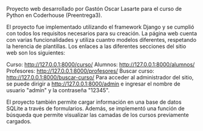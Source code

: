 Proyecto web desarrollado por Gastón Oscar Lasarte para el curso de Python en Coderhouse (Preentrega3).

El proyecto fue implementado utilizando el framework Django y se cumplió con todos los requisitos necesarios para su creación. La página web cuenta con varias funcionalidades y utiliza cuantro modelos diferentes, respetando la herencia de plantillas. Los enlaces a las diferentes secciones del sitio web son los siguientes:

Curso: http://127.0.0.1:8000/curso/
Alumnos: http://127.0.0.1:8000/alumnos/
Profesores: http://127.0.0.1:8000/profesores/
Buscar curso: http://127.0.0.1:8000/buscar-curso/
Para acceder al administrador del sitio, se puede dirigir a http://127.0.0.1:8000/admin e ingresar el nombre de usuario "admin" y la contraseña "12345".

El proyecto también permite cargar información en una base de datos SQLite a través de formularios. Además, se implementó una función de búsqueda que permite visualizar las camadas de los cursos previamente cargados.
